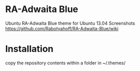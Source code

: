 RA-Adwaita Blue
=============

Ubuntu RA-Adwaita Blue theme for Ubuntu 13.04
Screenshots https://github.com/Rabotyahoff/RA-Adwaita-Blue/wiki


Installation
===

copy the repository contents within a folder in ~/.themes/

